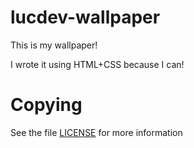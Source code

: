 # lucdev-wallpaper

This is my wallpaper!

I wrote it using HTML+CSS because I can!

# Copying

See the file [LICENSE](./LICENSE) for more information
